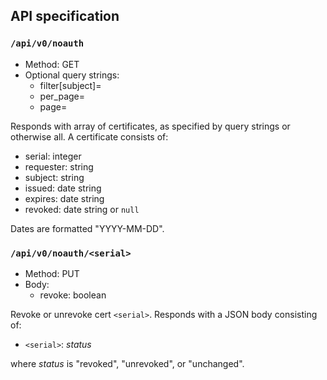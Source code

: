## API specification

### `/api/v0/noauth`

- Method: GET
- Optional query strings:
    - filter[subject]=<value>
    - per_page=<n>
    - page=<n>

Responds with array of certificates, as specified by query strings or otherwise all. A certificate consists of:

- serial: integer
- requester: string
- subject: string
- issued: date string
- expires: date string
- revoked: date string or `null`

Dates are formatted "YYYY-MM-DD".

### `/api/v0/noauth/<serial>`

- Method: PUT
- Body:
    - revoke: boolean

Revoke or unrevoke cert `<serial>`. Responds with a JSON body consisting of:

- `<serial>`: *status*

where *status* is "revoked", "unrevoked", or "unchanged".
